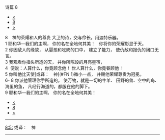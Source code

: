 ﻿





 诗篇 8




* [<](bible/PSA007.md)
* [8](bible/PSA.md)
* [>](bible/PSA009.md)



 
8　神的荣耀和人的尊贵 大卫的诗，交与伶长。用迦特乐器。  
1 耶和华—我们的主啊， 你的名在全地何其美！    你将你的荣耀彰显于天。  
2 你因敌人的缘故， 从婴孩和吃奶的口中， 建立了能力， 使仇敌和报仇的闭口无言。     
3 我观看你指头所造的天， 并你所陈设的月亮星宿，  
4  便说：人算什么，你竟顾念他！ 世人算什么，你竟眷顾他！     
5 你叫他比天使[或译：　神](#FN
1)微小一点， 并赐他荣耀尊贵为冠冕。  
6-
8 你派他管理你手所造的， 使万物，就是一切的牛羊、 田野的兽、空中的鸟、海里的鱼， 凡经行海道的，都服在他的脚下。     
9 耶和华—我们的主啊， 你的名在全地何其美！ 
* [<](bible/PSA007.md)
* [8](bible/PSA.md)
* [>](bible/PSA009.md)





---


[8:5:](#V5)
或译：　神




---









